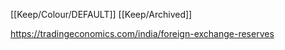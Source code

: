 [[Keep/Colour/DEFAULT]] [[Keep/Archived]] 

https://tradingeconomics.com/india/foreign-exchange-reserves
